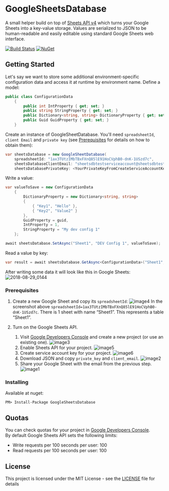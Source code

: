 # GoogleSheetsDatabase
A small helper build on top of [Sheets API v4](https://developers.google.com/sheets/api/) which turns your Google Sheets into a key-value storage. 
Values are serialized to JSON to be human-readable and easily editable using standard Google Sheets web interface.

[![Build Status](https://dev.azure.com/AlexPaklonski/GoogleSheetsDatabase/_apis/build/status/KozTv.GoogleSheetsDatabase)](https://dev.azure.com/AlexPaklonski/GoogleSheetsDatabase/_build/latest?definitionId=1)
[![NuGet](https://img.shields.io/nuget/v/GoogleSheetsDatabase.svg)](https://www.nuget.org/packages/GoogleSheetsDatabase)


## Getting Started
Let's say we want to store some additional environment-specific configuration data and access it at runtime by environment name.
Define a model:
```c#
public class ConfigurationData
    {
        public int IntProperty { get; set; }
        public string StringProperty { get; set; }
        public Dictionary<string, string> DictionaryProperty { get; set; }
        public Guid GuidProperty { get; set; }
    }
```

Create an instance of GoogleSheetDatabase. You'll need `spreadsheetId`, `client Email` and `private key` (see [Prerequisites](#prerequisites) for details on how to obtain them):
```c#
var sheetsDatabase = new GoogleSheetDatabase(
    spreadsheetId: "1ax3TUtzIMbTBxFXnQ85lE91HoCVphB0-dnK-1USzd7c",
    sheetsDatabaseClientEmail: "sheetsdbtestserviceaccount@sheetsdbtestproject-214208.iam.gserviceaccount.com",
    sheetsDatabasePrivateKey: <YourPrivateKeyFromCreateServiceAccountKeyStep>);
```

Write a value:
```c#
var valueToSave = new ConfigurationData
    {
        DictionaryProperty = new Dictionary<string, string>
        {
            { "Key1", "Hello" },
            { "Key2", "Value2" }
        },
        GuidProperty = guid,
        IntProperty = 1,
        StringProperty = "My dev config 1"
    };

await sheetsDatabase.SetAsync("Sheet1", "DEV Config 1", valueToSave);
```

Read a value by key:

```c#
var result = await sheetsDatabase.GetAsync<ConfigurationData>("Sheet1", "DEV Config 1");
```

After writing some data it will look like this in Google Sheets:
![2018-08-29_0144](https://user-images.githubusercontent.com/2159166/44755039-22c4c900-ab2d-11e8-9cbb-0ced19575a6e.png)

### Prerequisites

1. Create a new Google Sheet and copy its `spreadsheetId`:
![image4](https://user-images.githubusercontent.com/2159166/44754429-7c77c400-ab2a-11e8-83ec-198cb0acdf3f.png)
In the screenshot above `spreadsheetId=1ax3TUtzIMbTBxFXnQ85lE91HoCVphB0-dnK-1USzd7c`.
There is 1 sheet with name “Sheet1”. This represents a table “Sheet1”.

1. Turn on the Google Sheets API.
   1. Visit [Google Developers Console](https://console.developers.google.com/project) and create a new project (or use an existing one).
![image3](https://user-images.githubusercontent.com/2159166/44754428-7c77c400-ab2a-11e8-941f-e62c53a36a59.png)
   1. Enable Sheets API for your project.
![image5](https://user-images.githubusercontent.com/2159166/44754431-7d105a80-ab2a-11e8-9620-eb9bc2af5a84.png)
   1. Create service account key for your project.
![image6](https://user-images.githubusercontent.com/2159166/44754422-771a7980-ab2a-11e8-8e5a-1f47d5a54ffa.png)
   1. Download JSON and copy `private_key` and `client_email`.
   ![image2](https://user-images.githubusercontent.com/2159166/44754427-7bdf2d80-ab2a-11e8-9344-2cbca461779d.png)
   1. Share your Google Sheet with the email from the previous step.
![image1](https://user-images.githubusercontent.com/2159166/44754425-7bdf2d80-ab2a-11e8-9a94-b14caa381cd9.png)
### Installing
Available at nuget:

    PM> Install-Package GoogleSheetsDatabase
    
## Quotas

You can check quotas for your project in [Google Developers Console](https://console.developers.google.com/project).  
By default Google Sheets API sets the following limits:  
- Write requests per 100 seconds per user: 100  
- Read requests per 100 seconds per user: 100  

## License

This project is licensed under the MIT License - see the [LICENSE](LICENSE) file for details
